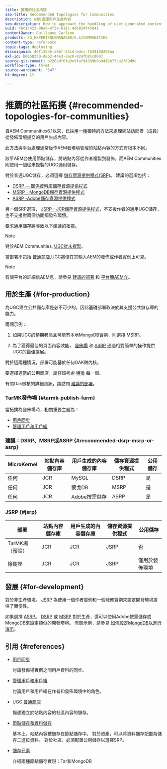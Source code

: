 ```yaml
---
title: 推薦的社區拓撲
seo-title: Recommended Topologies for Communities
description: 如何處理用戶生成內容
seo-description: How to approach the handling of user-generated content (UGC)
uuid: 4bc1c423-0ba9-4f2e-b11c-4d6824f45641
contentOwner: Guillaume Carlino
products: SG_EXPERIENCEMANAGER/6.5/COMMUNITIES
content-type: reference
topic-tags: deploying
discoiquuid: 46f135de-a0bf-451d-bdcc-fb29188250aa
exl-id: b6658330-d862-44e3-aac0-824fb91cd087
source-git-commit: b220adf6fa3e9faf94389b9a9416b7fca2f89d9d
workflow-type: tm+mt
source-wordcount: '547'
ht-degree: 1%

---
```


# 推薦的社區拓撲 {#recommended-topologies-for-communities}

自AEM Communities6.1以來，已採用一種獨特的方法來處理網站訪問者（成員）從發佈環境提交的用戶生成內容。

此方法與平台處理通常從作AEM者環境管理的站點內容的方式有根本不同。

該平AEM台使用節點儲存，將站點內容從作者複製到發佈，而AEM Communities則使用一個從未複製的UGC通用儲存。

對於普通UGC儲存，必須選擇 [儲存資源提供程式(SRP)](working-with-srp.md)。 建議的選項包括：

* [DSRP — 關係資料庫儲存資源提供程式](dsrp.md)
* [MSRP - MongoDB儲存資源提供程式](msrp.md)
* [ASRP -Adobe儲存資源提供程式](asrp.md)

另一個SRP選項， [JSRP - JCR儲存資源提供程式](jsrp.md)，不支援作者的通用UGC儲存，也不支援對兩個訪問都發佈環境。

要求通用儲存將導致以下建議的拓撲。

>[!NOTE]
>
>對於AEM Communities, [UGC從未複製](working-with-srp.md#ugc-never-replicated)。
>
>當部署不包括 [普通商店](working-with-srp.md),UGC將僅在其輸入AEM的發佈或作者實例上可見。

>[!NOTE]
>
>有關平台的詳細信AEM息，請參見 [建議的部署](../../help/sites-deploying/recommended-deploys.md) 和 [平台簡AEM介](../../help/sites-deploying/data-store-config.md)。

## 用於生產 {#for-production}

為UGC建立公共儲存庫是必不可少的，因此基礎部署取決於其支援公共儲存庫的能力。

兩個示例：

1. 如果UGC的預期卷高且可能有本地MongoDB實例，則選擇 [MSRP](msrp.md)。

1. 為了獲得最佳的頁面內容效能， [發佈場](../../help/sites-deploying/recommended-deploys.md#tarmk-farm) 和 [ASRP](asrp.md) 通過相對簡單的操作提供UGC的最佳擴展。

對於這兩種情況，部署可能基於任何OAK微內核。

要選擇適當的公用商店，請仔細考慮 [特徵](working-with-srp.md#characteristics-of-srp-options) 每一個。

有關Oak微核的詳細資訊，請訪問 [建議的部署](../../help/sites-deploying/recommended-deploys.md)。

### TarMK發佈場 {#tarmk-publish-farm}

當拓撲為發佈場時，相關重要主題為：

* [用戶同步](sync.md)
* [管理用戶和用戶組](users.md)

### 建議：DSRP、MSRP或ASRP {#recommended-dsrp-msrp-or-asrp}

| MicroKernel | 站點內容儲存庫 | 用戶生成的內容儲存庫 | 儲存資源提供程式 | 公用儲存 |
|-------------|------------------------|----------------------------------|---------------------------|---------------|
| 任何 | JCR | MySQL | DSRP | 是 |
| 任何 | JCR | 蒙戈DB | MSRP | 是 |
| 任何 | JCR | Adobe按需儲存 | ASRP | 是 |

### JSRP {#jsrp}


| 部署 | 站點內容儲存庫 | 用戶生成的內容儲存庫 | 儲存資源提供程式 | 公用儲存 |
|----------------------|------------------------|----------------------------------|---------------------------|---------------------------------|
| TarMK場（預設） | JCR | JCR | JSRP | 否 |
| 橡樹座 | JCR | JCR | JSRP | 僅用於發佈環境 |

## 發展 {#for-development}

對於非生產環境， [JSRP](jsrp.md) 為使用一個作者實例和一個發佈實例來設定開發環境提供了簡便性。

如果選擇 [ASRP](asrp.md)。 [DSRP](dsrp.md) 或 [MSRP](msrp.md) 對於生產，還可以使用Adobe按需儲存或MongoDB來設定類似的開發環境。 有關示例，請參見 [如何設定MongoDB以進行演示](demo-mongo.md)。

## 引用 {#references}

* [用戶同步](sync.md)

   討論發佈場實例之間用戶資料的同步。

* [管理用戶和用戶組](users.md)

   討論用戶和用戶組在作者和發佈環境中的角色。

* UGC [普通商店](working-with-srp.md)

   描述獨立於站點內容的社區內容的儲存。

* [節點儲存和資料儲存](../../help/sites-deploying/data-store-config.md)

   基本上，站點內容被儲存在節點儲存中。 對於資產，可以將資料儲存配置為儲存二進位資料。 對於社區，必須配置公用儲存以選擇SRP。

* [儲存元素](../../help/sites-deploying/storage-elements-in-aem-6.md)

   介紹兩種節點儲存實現：Tar和MongoDB
